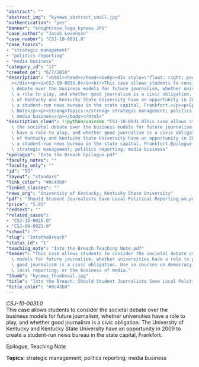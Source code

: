```yaml
---
"abstract": ""
"abstract_img": "kynews_abstract_small.jpg"
"authentication": "yes"
"banner": "knightcase_logo_kynews.JPG"
"case_author": "Jacob Levenson"
"case_number": "CSJ-10-0031.0"
"case_topics":
- "strategic management"
- "politics reporting"
- "media business"
"category_id": "17"
"created_on": "6/7/2010"
"description": "<html><head></head><body><div style=\"float: right; padding: 10px;\"\
  ></div><p><i>CSJ-10-0031.0</i><br/>This case allows students to consider the societal\
  \ debate over the business models for future journalism, whether universities have\
  \ a role to play, and whether good journalism is a civic obligation. The University\
  \ of Kentucky and Kentucky State University have an opportunity in 2009 to create\
  \ a student-run news bureau in the state capital, Frankfort.</p><p>Epilogue, Teaching\
  \ Note</p><p><strong>Topics:</strong> strategic management; politics reporting;\
  \ media business</p></body></html>"
"description_clean": !!python/unicode "CSJ-10-0031.0This case allows students to consider\
  \ the societal debate over the business models for future journalism, whether universities\
  \ have a role to play, and whether good journalism is a civic obligation. The University\
  \ of Kentucky and Kentucky State University have an opportunity in 2009 to create\
  \ a student-run news bureau in the state capital, Frankfort.Epilogue, Teaching NoteTopics:\
  \ strategic management; politics reporting; media business"
"epologue": "Into the Breach Epilogue.pdf"
"faculty_notes": ""
"faculty_only": ""
"id": "55"
"layout": "standard"
"link_color": "#0c43b0"
"linked_classes": ""
"news_org": "University of Kentucky; Kentucky State University"
"pdf": "Should Student Journalists Save Local Political Reporting_wm.pdf"
"price": "5.95"
"redtext": ""
"related_cases":
- "CSJ-10-0025.0"
- "CSJ-09-0021.0"
"school": ""
"slug": "IntotheBreach"
"status_id": "1"
"teaching_note": "Into the Breach Teaching Note.pdf"
"teaser": "This case allows students to consider the societal debate over the business\
  \ models for future journalism, whether universities have a role to play, and whether\
  \ good journalism is a civic obligation. Use in courses on democracy and media;\
  \ local reporting; or the business of media."
"thumb": "kynews_thumbnail.jpg"
"title": "Into the Breach: Should Student Journalists Save Local Political Reporting?"
"title_color": "#0c43b0"
---
```

<html><head></head><body><div style="float: right; padding: 10px;"></div><p><i>CSJ-10-0031.0</i><br/>This case allows students to consider the societal debate over the business models for future journalism, whether universities have a role to play, and whether good journalism is a civic obligation. The University of Kentucky and Kentucky State University have an opportunity in 2009 to create a student-run news bureau in the state capital, Frankfort.</p><p>Epilogue, Teaching Note</p><p><strong>Topics:</strong> strategic management; politics reporting; media business</p></body></html>
